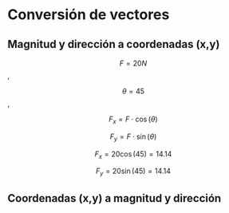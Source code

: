 # Conversión de vectores

## Magnitud y dirección a coordenadas (x,y)

$$F = 20 N$$,

$$\theta = 45$$,

$$F_x= F \cdot \cos(\theta)$$

$$F_y= F \cdot \sin(\theta)$$

$$F_x= 20 \cos(45)=14.14$$

$$F_y= 20 \sin(45)=14.14$$

## Coordenadas (x,y) a magnitud y dirección
